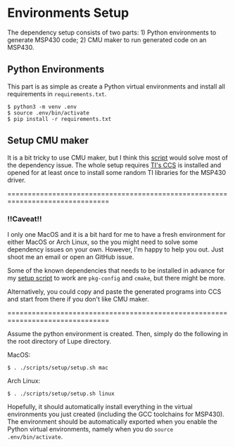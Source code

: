 # Environments Setup

The dependency setup consists of two parts: 1) Python environments to generate
MSP430 code; 2) CMU maker to run generated code on an MSP430.

## Python Environments

This part is as simple as create a Python virtual environments and install
all requirements in `requirements.txt`.

```
$ python3 -m venv .env
$ source .env/bin/activate
$ pip install -r requirements.txt
```

## Setup CMU maker

It is a bit tricky to use CMU maker, but I think this [script](scripts/setup/setup.sh)
would solve most of the dependency issue. The whole setup requires [TI's CCS](https://www.ti.com/tool/CCSTUDIO?utm_source=google&utm_medium=cpc&utm_campaign=epd-der-null-44700045336317965_prodfolderdynamic-cpc-pf-google-ww_en_int&utm_content=prodfolddynamic&ds_k=DYNAMIC+SEARCH+ADS&DCM=yes&gclsrc=aw.ds&gad_source=1&gad_campaignid=12788797621&gbraid=0AAAAAC068F2Oc5buYmPOiiXPkiyt64KOQ&gclid=Cj0KCQjw5ubABhDIARIsAHMigha7qvt0TmqkCyi_52v4Dh8IkMQLFBhDepp4rMnpgIaMNq-2glBnPhgaAolAEALw_wcB)
is installed and opened for at least once to install some random TI libraries
for the MSP430 driver.

===============================================================================

### !!Caveat!!

I only one MacOS and it is a bit hard for me to have a fresh environment
for either MacOS or Arch Linux, so the you might need to solve some dependency
issues on your own. However, I'm happy to help you out. Just shoot me an email
or open an GitHub issue.

Some of the known dependencies that needs to be installed in advance for my
[setup script](scripts/setup/setup.sh) to work are `pkg-config` and `cmake`, but
there might be more.

Alternatively, you could copy and paste the generated programs into CCS and
start from there if you don't like CMU maker.

===============================================================================

Assume the python environment is created. Then, simply do the following in the
root directory of Lupe directory. 

MacOS:

```
$ . ./scripts/setup/setup.sh mac
```

Arch Linux:

```
$ . ./scripts/setup/setup.sh linux
```

Hopefully, it should automatically install everything in the virtual environments
you just created (including the GCC toolchains for MSP430). The environment
should be automatically exported when you enable the Python virtual environments,
namely when you do `source .env/bin/activate`.

